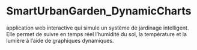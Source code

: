 # SmartUrbanGarden_DynamicCharts
application web interactive qui simule un système de jardinage intelligent. Elle permet de suivre en temps réel l’humidité du sol, la température et la lumière à l’aide de graphiques dynamiques.
